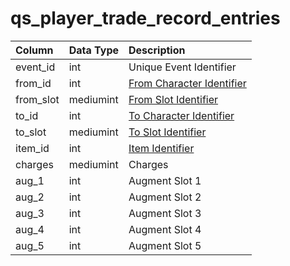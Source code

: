 # qs\_player\_trade\_record\_entries

| Column | Data Type | Description |
| :--- | :--- | :--- |
| event\_id | int | Unique Event Identifier |
| from\_id | int | [From Character Identifier](https://github.com/EQEmu/docs-db-schema/tree/774e95edd473c84dafd6fe13b9b699f6b84a7ce8/docs/schema/categories/query_server/character_data.md) |
| from\_slot | mediumint | [From Slot Identifier](https://eqemu.gitbook.io/server/categories/inventory/inventory-slots) |
| to\_id | int | [To Character Identifier](https://github.com/EQEmu/docs-db-schema/tree/774e95edd473c84dafd6fe13b9b699f6b84a7ce8/docs/schema/categories/query_server/character_data.md) |
| to\_slot | mediumint | [To Slot Identifier](https://eqemu.gitbook.io/server/categories/inventory/inventory-slots) |
| item\_id | int | [Item Identifier](https://github.com/EQEmu/docs-db-schema/tree/774e95edd473c84dafd6fe13b9b699f6b84a7ce8/docs/schema/categories/query_server/items.md) |
| charges | mediumint | Charges |
| aug\_1 | int | Augment Slot 1 |
| aug\_2 | int | Augment Slot 2 |
| aug\_3 | int | Augment Slot 3 |
| aug\_4 | int | Augment Slot 4 |
| aug\_5 | int | Augment Slot 5 |


